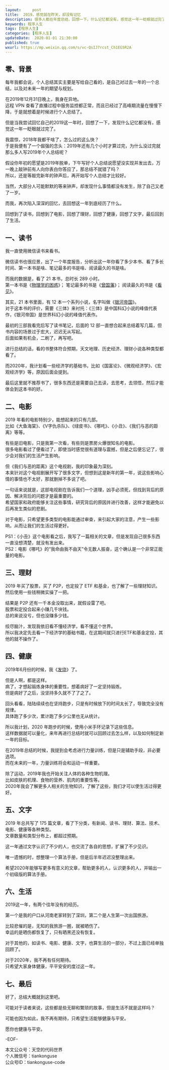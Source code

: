 ```yaml
---   
layout:     post  
title:  2019，感觉就在昨天，却没有记忆  
description: 很多人都在年度总结，回想一下，什么记忆都没有，感觉这一年一眨眼就过完了。  
keywords: 程序人生  
tags: [程序人生]    
categories: [程序人生]  
updateDate:  2020-01-01 21:30:00  
published: true  
wxurl: https://mp.weixin.qq.com/s/vc-QsIJ7rcst_Ch1EG5R2A  
---  
```



## 零、背景  


每年我都会说，个人总结其实主要是写给自己看的，是自己对过去一年的一个总结，以及对未来一年的期望与规划。  


在2019年12月31日晚上，我身在异地。  
远程 VPN 查看了直播过程中服务监控都正常，而且已经过了高峰期流量在慢慢下降，于是就想着是时候进行个人总结了。  


但是当我尝试回忆自己的2019这一年时，回想了一下，发现什么记忆都没有，感觉这一年一眨眼就过完了。  


我震惊，2018年我都干啥了，怎么过的这么快？  
于是我便有了一个倔强的念头：2019年还有几个小时才算过完，为什么没过完就那么多人写2019年个人总结呢？  


假设你年初的愿望是2019年脱单，下午写好个人总结说愿望没实现并发出去，万一晚上敲钟前有人向你表白你答应了，那总结不就错了吗？  
所以，还是等敲完新年的钟声后，再开始写个人总结才比较好。  


当然，大部分人可能默默的等来钟声，却发现什么事情都没有发生，除了自己又老了一岁。  


而我，再次陷入深深的回忆，去回想这一年到底经历了什么。  


回想到了读书，回想到了电影，回想了理财，回想了健康，回想了文字，最后回到了生活。  



## 一、读书  


我一直使用微信读书来看书。  


微信读书也很应景，出了一个年度报告，分析出这一年你看了多少本书、看了多长时间、第一本书是啥、笔记最多的书是啥、阅读最久的书是啥。  


而我的数据是，看了 21 本书，总时长 289 小时。  
第一本书是《[物理学的困惑](https://mp.weixin.qq.com/s/ZhpjbW21XCDYfFhAzuQsiQ)》；
笔记最多的书是《[曾国藩](https://mp.weixin.qq.com/s/Rns0pxZIuhIwWCvhTARJAg)》；
阅读最久的书是《[看见](https://mp.weixin.qq.com/s/ffWyDlME3d8vSA5FxEt3zQ)》。  


其实，21 本书里面，有 12 本一个系列小说，名字叫做《[银河帝国](https://mp.weixin.qq.com/s/imfj8Vj_R-J47JFJowjbpw)》。  
对于这本书的评价，需要《三体》来衬托：《三体》是中国科幻小说的峰值代表作，《银河帝国》是世界科幻小说的峰值代表作。  


最初的三部我看完后写了读书笔记，后面的 12 部一直想合起来总结着写几篇，但书内容的场景过于宏大，迟迟无从写起。  
后面如果有机会，二刷了，再写吧。  


进行总结的话，看的书整体符合预期，天文地理、历史经济、理财小说各种类型都看了。    


而2020年，我计划看一些经济学的基础书，比如《国富论》、《微观经济学》、《宏观经济学》等，原因后面会提到。  


最后这里就不推荐书了，很多东西还是需要自己去读，去思考，去领悟，然后才能体会到这本书的好。  


## 二、电影  


2019 年看的电影特别少，能想起来的只有几部。  
比如《大鱼海棠》、《V字仇杀队》、《绿皮书》、《哪吒》、《小丑》、《我们与恶的距离》等等。  


有些是旧电影，只是我第一次看，有些则是票房火爆很知名的电影。  
很多电影看过了便看过了，即使当时感觉很有道理与震撼，但是之后便忘记了，很少会对我们的生活产生影响。  


但《我们与恶的距离》这个电视剧，我的印象最为深刻。  
本来针对这个电视剧展开写了很多文字，但想到这是新年的第一年，说这些影响心情的事情也不太好，那就删掉不多说了吧。  


一句话来说就是，这部电视剧在告诉我们一个道理，凶手必须死，但找到背后的原因、解决背后的问题才是最重要的。  
希望国家和政府能够关注这些事情，研究背后的原因并进行改善，这样才能避免以后再发生类似的悲剧。  


对于电影，只希望更多类型的电影能通过审查，来引起大家的注意，产生一些影响，从而让我们的生活过得更好。  


PS1：《小丑》这个电影看之后，我写了一篇相关的文章，但是发现自己很多东西一直没想清楚，就没有发出来。  
PS2：电影《哪吒》的“我命由我不由天”令无数人振奋，这个确认是一个非常正能量的电影。  


## 三、理财  


2019 年买了股票，买了 P2P，也定投了 ETF 和基金，也了解了一些理财知识。  
然后使用一些钱稍微实操了一把。  


结果是 P2P 还有一千本金没取出来，就假设雷了吧。  
股票和定投合起来小赚几千块钱。  
总的来说没亏，但也没赚多少钱。  


绞尽脑汁，发现我依旧看不懂经济学，看不懂这个世界。  
所以我决定先去看一下经济学的基础书籍，在这期间就只进行ETF和基金定投，其他的就不操作了。  


## 四、健康  


2019年6月份的时候，我《[发烧](https://mp.weixin.qq.com/s/KA4RCqRuH5ngYMjy6fk1QQ)》了。  


但是人啊，都是这样。  
病了，才想起锻炼身体的重要性，想着病好了一定坚持锻炼。  
但是病好了之后，没坚持多久就不了了之了。  


回头看看，陆陆续续也在坚持跑步，只是有时候放下的时间太长了，导致完全没有规律。  
具体跑了多少次，累计跑了多少公里也无从统计。  


所以我计划，2020 年跑步的时候，使用小米手环记录下这些信息。  
这样数据就可以量化，来年再进行总结时就可以回顾过去怎么样，以及如何制定新一年的目标。  


在2019年总结的时候，我提到会考虑进行力量训练，但是只是辅助手段，非必要选项。  
而在未来的一年，力量训练将会和运动一样重要。  


除了运动，2019年我也开始关注人体的各种生物机理。  
比如皮肤的机理、食物的营养、肌肉的重要性等。  
2020年我会了解更多人相关的生物知识，了解了这些，我们才可以使生活过得更好。  


## 五、文字  


2019 年总共写了 175 篇文章，看了下分类，有新闻、读书、理财、算法、技术、电影、健康等各种类型。  
文章数量和类型分布上，都超过预期。  


这一年通过文字认识了不少的人，也交流了各自的思想，扩展了不少见识。  


唯一遗憾的时，想整理一个算法手册，但是后半年迟迟没整理出来。  


希望2020年能够写更多有意义的文章，帮助更多的人，认识更多的人，并输出一个初级版的算法手册。  


## 六、生活  


2019这一年，有两个往年没有的经历。  


第一个是我的户口从河南老家转到了深圳，第二个是人生第一次出国旅游。  


比较悲催的是，无知的我旅游一圈，就被晒伤了。  
幸运的是晒伤都恢复了，只有晒黑还没有恢复。  


对于其他的，如读书、电影、健康、文字，也算生活的一部分，不过上面已经单独回顾了。  


对于2020年，我不再有任何期待。  
只希望大家身体健康，平平安安的度过这一年。  


## 七、最后  


好了，总结大概就到这里吧。  


可能对于读者来说，这些都是些无聊和繁琐的故事，但是生活不就是这样吗？  


可能也因为如此，我不再有期待，只希望生活能够健康与平安。  


愿你也健康与平安。  


-EOF-  


本文公众号：天空的代码世界  
个人微信号：tiankonguse  
公众号ID：tiankonguse-code  
  

